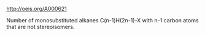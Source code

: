 http://oeis.org/A000621

Number of monosubstituted alkanes C(n-1)H(2n-1)-X with n-1 carbon atoms that are not stereoisomers.
